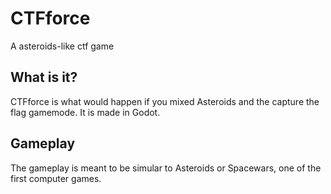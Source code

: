 # CTFforce
A asteroids-like ctf game

## What is it?
CTFforce is what would happen if you mixed Asteroids and the capture the flag gamemode. It is made in Godot.

## Gameplay
The gameplay is meant to be simular to Asteroids or Spacewars, one of the first computer games.


